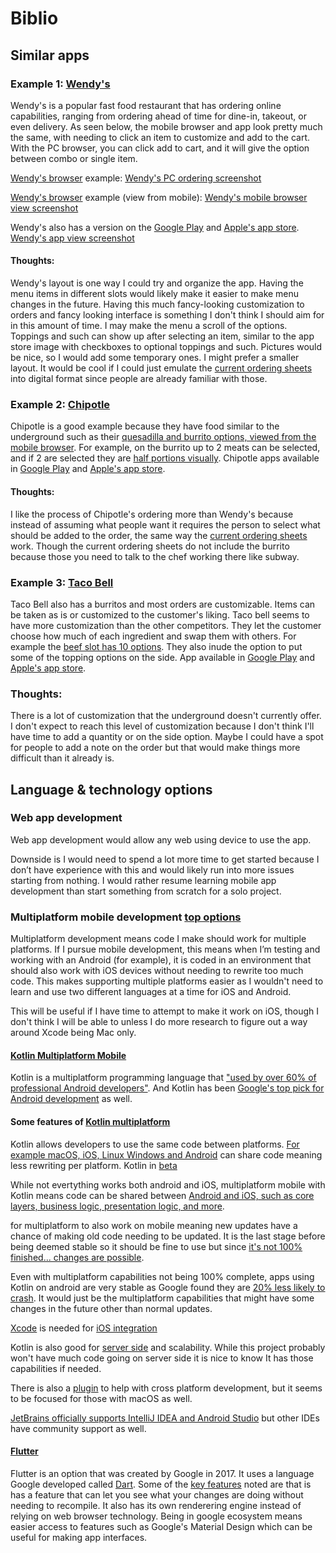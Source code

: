 # Biblio

## Similar apps

### Example 1: [Wendy's](https://order.wendys.com/categories?site=menu&lang=en_US)

Wendy's is a popular fast food restaurant that has ordering online capabilities, ranging from ordering ahead of time for dine-in, takeout, or even delivery.
As seen below, the mobile browser and app look pretty much the same, with needing to click an item to customize and add to the cart. With the PC browser, you can click add to cart, and it will give the option between combo or single item.

[Wendy's browser][1] example:
[Wendy's PC ordering screenshot](https://github.com/Hanover-CS/HC24-Luuk-Crawford-Senior-Project/assets/32851596/c66e8ef7-ba24-4c58-b5c0-6485cb900e8d)

[Wendy's browser][1] example (view from mobile):
[Wendy's mobile browser view screenshot](https://github.com/Hanover-CS/HC24-Luuk-Crawford-Senior-Project/assets/32851596/2c80eb13-3fe6-4da7-85f0-2dbb5049ad71)

Wendy's also has a version on the [Google Play][2] and [Apple's app store][3].
[Wendy's app view screenshot](https://github.com/Hanover-CS/HC24-Luuk-Crawford-Senior-Project/assets/32851596/67cf3bfd-43c7-40b5-a942-7f0cfe5f7462)


#### Thoughts:
  Wendy's layout is one way I could try and organize the app. Having the menu items in different slots would likely make it easier to make menu changes in the future. Having this much fancy-looking customization to orders and fancy looking interface is something I don't think I should aim for in this amount of time. I may make the menu a scroll of the options. Toppings and such can show up after selecting an item, similar to the app store image with checkboxes to optional toppings and such. Pictures would be nice, so I would add some temporary ones. I might prefer a smaller layout. It would be cool if I could just emulate the [current ordering sheets](https://github.com/Hanover-CS/HC24-Luuk-Crawford-Senior-Project/assets/32851596/19be7b5f-ed5d-42bb-882a-7042fcce4b22) into digital format since people are already familiar with those. 

### Example 2: [Chipotle](https://www.chipotle.com/) 

Chipotle is a good example because they have food similar to the underground such as their [quesadilla and burrito options, viewed from the mobile browser](https://github.com/Hanover-CS/HC24-Luuk-Crawford-Senior-Project/assets/32851596/353d2fc6-e825-4613-a81b-7232145e9a7b). For example, on the burrito up to 2 meats can be selected, and if 2 are selected they are [half portions visually](https://github.com/Hanover-CS/HC24-Luuk-Crawford-Senior-Project/assets/32851596/fbe3fa9d-8ac7-4149-b638-e803b37f4629). Chipotle apps available in [Google Play](https://play.google.com/store/apps/details?id=com.chipotle.ordering) and [Apple's app store](https://apps.apple.com/us/app/chipotle-fresh-food-fast/id327228455).

#### Thoughts:
  I like the process of Chipotle's ordering more than Wendy's because instead of assuming what people want it requires the person to select what should be added to the order, the same way the [current ordering sheets](https://github.com/Hanover-CS/HC24-Luuk-Crawford-Senior-Project/assets/32851596/19be7b5f-ed5d-42bb-882a-7042fcce4b22) work. Though the current ordering sheets do not include the burrito because those you need to talk to the chef working there like subway.

### Example 3: [Taco Bell](https://www.tacobell.com/food)

Taco Bell also has a burritos and most orders are customizable. Items can be taken as is or customized to the customer's liking. Taco bell seems to have more customization than the other competitors. They let the customer choose how much of each ingredient and swap them with others. For example the [beef slot has 10 options](https://github.com/Hanover-CS/HC24-Luuk-Crawford-Senior-Project/assets/32851596/5be3b2bd-814c-4f92-b772-28643185b69c). They also inude the option to put some of the topping options on the side. App available in [Google Play](https://play.google.com/store/apps/details?id=com.tacobell.ordering&hl=en) and [Apple's app store](https://apps.apple.com/us/app/taco-bell-fast-food-delivery/id497387361).


### Thoughts:
  There is a lot of customization that the underground doesn't currently offer. I don't expect to reach this level of customization because I don't think I'll have time to add a quantity or on the side option. Maybe I could have a spot for people to add a note on the order but that would make things more difficult than it already is.


## Language & technology options

### Web app development
Web app development would allow any web using device to use the app.

Downside is I would need to spend a lot more time to get started because I don’t have experience with this and would likely run into more issues starting from nothing. I would rather resume learning mobile app development than start something from scratch for a solo project.

### Multiplatform mobile development [top options](https://kotlinlang.org/docs/cross-platform-frameworks.html#kotlin-multiplatform-mobile)
Multiplatform development means code I make should work for multiple platforms. If I pursue mobile development, this means when I’m testing and working with an Android (for example), it is coded in an environment that should also work with iOS devices without needing to rewrite too much code. This makes supporting multiple platforms easier as I wouldn't need to learn and use two different languages at a time for iOS and Android.

This will be useful if I have time to attempt to make it work on iOS, though I don't think I will be able to unless I do more research to figure out a way around Xcode being Mac only.

#### [Kotlin Multiplatform Mobile](https://kotlinlang.org/docs/multiplatform-mobile-getting-started.html)
Kotlin is a multiplatform programming language that ["used by over 60% of professional Android developers"](https://developer.android.com/kotlin). And Kotlin has been [Google's top pick for Android development](https://techcrunch.com/2022/08/18/five-years-later-google-is-still-all-in-on-kotlin/) as well.

#### Some features of [Kotlin multiplatform](https://kotlinlang.org/docs/multiplatform.html)
Kotlin allows developers to use the same code between platforms. [For example macOS, iOS, Linux Windows and Android](https://kotlinlang.org/docs/native-overview.html#target-platforms) can share code meaning less rewriting per platform. Kotlin in [beta](https://kotlinlang.org/docs/components-stability.html#stability-levels-explained)

While not evertything works both android and iOS, multiplatform mobile with Kotlin means code can be shared between [Android and iOS, such as core layers, business logic, presentation logic, and more](https://kotlinlang.org/docs/multiplatform-mobile-faq.html).

for multiplatform to also work on mobile meaning new updates have a chance of making old code needing to be updated. It is the last stage before being deemed stable so it should be fine to use but since [it's not 100% finished... changes are possible](https://kotlinlang.org/docs/multiplatform.html).

Even with multiplatform capabilities not being 100% complete, apps using Kotlin on android are very stable as Google found they are [20% less likely to crash](https://kotlinlang.org/docs/android-overview.html). It would just be the multiplatform capabilities that might have some changes in the future other than normal updates.

[Xcode](https://developer.apple.com/xcode/) is needed for [iOS integration](https://kotlinlang.org/docs/multiplatform-mobile-samples.html)

Kotlin is also good for [server side](https://kotlinlang.org/docs/server-overview.html#frameworks-for-server-side-development-with-kotlin) and scalability. While this project probably won't have much code going on server side it is nice to know It has those capabilities if needed.

There is also a [plugin](https://plugins.jetbrains.com/plugin/14936-kotlin-multiplatform-mobile) to help with cross platform development, but it seems to be focused for those with macOS as well.

[JetBrains officially supports IntelliJ IDEA and Android Studio](https://kotlinlang.org/docs/kotlin-ide.html#intellij-idea) but other IDEs have community support as well. 

#### [Flutter](https://flutter.dev/)
Flutter is an option that was created by Google in 2017. It uses a language Google developed called [Dart](https://developers.google.com/learn/topics/dart). Some of the [key features](https://kotlinlang.org/docs/cross-platform-frameworks.html#react-native) noted are that is has a feature that can let you see what your changes are doing without needing to recompile. It also has its own renderering engine instead of relying on web browser technology. Being in google ecosystem means easier access to features such as Google's Material Design which can be useful for making app interfaces.


[1]: https://order.wendys.com/categories?site=menu&lang=en_US
[2]: https://play.google.com/store/apps/details?id=com.wendys.nutritiontool
[3]: https://apps.apple.com/us/app/wendys/id540518599
